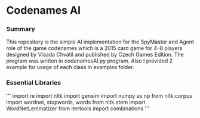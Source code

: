 # Codenames AI

### Summary
This repository is the simple AI implementation for the SpyMaster and Agent role of the game codenames which is a 2015 card game for 4–8 players designed by Vlaada Chvátil and published by Czech Games Edition. The program was written in codenamesAI.py program. Also I provided 2 example for usage of each class in examples folder.

### Essential Libraries
'''
import re
import nltk
import gensim
import numpy as np
from nltk.corpus import wordnet, stopwords, words
from nltk.stem import WordNetLemmatizer
from itertools import combinations
'''
